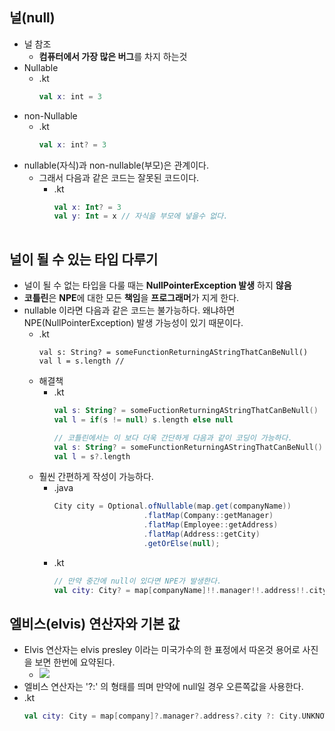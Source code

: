 널(null)
---
* 널 참조
  * **컴퓨터에서 가장 많은 버그**를 차지 하는것
* Nullable
  * .kt
    ```kotlin
    val x: int = 3
* non-Nullable
  * .kt
    ```kotlin
    val x: int? = 3
* nullable(자식)과 non-nullable(부모)은 관계이다.
  * 그래서 다음과 같은 코드는 잘못된 코드이다.
    * .kt
      ```kotlin
      val x: Int? = 3
      val y: Int = x // 자식을 부모에 넣을수 없다.
 
널이 될 수 있는 타입 다루기
---
* 널이 될 수 없는 타입을 다룰 때는 **NullPointerException 발생** 하지 **않음**
* **코틀린**은 **NPE**에 대한 모든 **책임**을 **프로그래머**가 지게 한다.
* nullable 이라면 다음과 같은 코드는 불가능하다. 왜냐하면 NPE(NullPointerException) 발생 가능성이 있기 때문이다.
  * .kt
    ```koltin
    val s: String? = someFunctionReturningAStringThatCanBeNull()
    val l = s.length // 
  * 해결책
    * .kt
      ```kotlin
      val s: String? = someFuctionReturningAStringThatCanBeNull()
      val l = if(s != null) s.length else null
      
      // 코틀린에서는 이 보다 더욱 간단하게 다음과 같이 코딩이 가능하다.
      val s: String? = someFunctionReturningAStringThatCanBeNull()
      val l = s?.length
  * 훨씬 간편하게 작성이 가능하다.
    * .java
      ```java
      City city = Optional.ofNullable(map.get(companyName))
                          .flatMap(Company::getManager)
                          .flatMap(Employee::getAddress)
                          .flatMap(Address::getCity)
                          .getOrElse(null);
    * .kt
      ```kotlin
      // 만약 중간에 null이 있다면 NPE가 발생한다.
      val city: City? = map[companyName]!!.manager!!.address!!.city
      
엘비스(elvis) 연산자와 기본 값
---
* Elvis 연산자는 elvis presley 이라는 미국가수의 한 표정에서 따온것 용어로 사진을 보면 한번에 요약된다.
  * ![](https://img.devrant.com/devrant/rant/r_1778177_J4K6V.jpg)
* 엘비스 연산자는 '?:' 의 형태를 띄며 만약에 null일 경우 오른쪽값을 사용한다.
* .kt
  ```kotlin
  val city: City = map[company]?.manager?.address?.city ?: City.UNKNOWN
